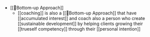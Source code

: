 - [[🌲Bottom-up Approach]]
    - [[coaching]] is also a [[🌲Bottom-up Approach]] that have [[accumulated interest]] and coach also a person who create [[sustainable development]] by helping clients growing their [[trueself competency]] through their [[personal intention]]
